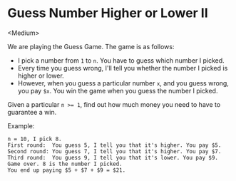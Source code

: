 # Guess Number Higher or Lower II

\<Medium>

We are playing the Guess Game. The game is as follows:
- I pick a number from `1` to `n`. You have to guess which number I picked.
- Every time you guess wrong, I'll tell you whether the number I picked is
  higher or lower.
- However, when you guess a particular number `x`, and you guess wrong, you pay
  `$x`. You win the game when you guess the number I picked.

Given a particular `n >= 1`, find out how much money you need to have to
guarantee a win.

Example:

```
n = 10, I pick 8.
First round:  You guess 5, I tell you that it's higher. You pay $5.
Second round: You guess 7, I tell you that it's higher. You pay $7.
Third round:  You guess 9, I tell you that it's lower. You pay $9.
Game over. 8 is the number I picked.
You end up paying $5 + $7 + $9 = $21.
```
